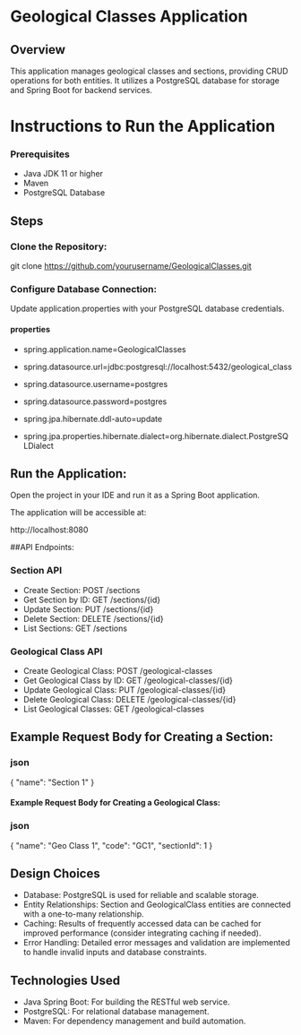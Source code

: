 # Geological Classes Application

## Overview
This application manages geological classes and sections, providing CRUD operations for both entities. It utilizes a PostgreSQL database for storage and Spring Boot for backend services.

# Instructions to Run the Application
### Prerequisites
- Java JDK 11 or higher
- Maven
- PostgreSQL Database

## Steps
### Clone the Repository:

git clone https://github.com/yourusername/GeologicalClasses.git

### Configure Database Connection:

Update application.properties with your PostgreSQL database credentials.

#### properties

- spring.application.name=GeologicalClasses

- spring.datasource.url=jdbc:postgresql://localhost:5432/geological_class
- spring.datasource.username=postgres
- spring.datasource.password=postgres
- spring.jpa.hibernate.ddl-auto=update

- spring.jpa.properties.hibernate.dialect=org.hibernate.dialect.PostgreSQLDialect

## Run the Application:

Open the project in your IDE and run it as a Spring Boot application.

The application will be accessible at:

http://localhost:8080


##API Endpoints:
### Section API

- Create Section: POST /sections
- Get Section by ID: GET /sections/{id}
- Update Section: PUT /sections/{id}
- Delete Section: DELETE /sections/{id}
- List Sections: GET /sections

### Geological Class API

- Create Geological Class: POST /geological-classes
- Get Geological Class by ID: GET /geological-classes/{id}
- Update Geological Class: PUT /geological-classes/{id}
- Delete Geological Class: DELETE /geological-classes/{id}
- List Geological Classes: GET /geological-classes

## Example Request Body for Creating a Section:

### json
{
  "name": "Section 1"
}

#### Example Request Body for Creating a Geological Class:

### json
{
  "name": "Geo Class 1",
  "code": "GC1",
  "sectionId": 1
}

## Design Choices
- Database: PostgreSQL is used for reliable and scalable storage.
- Entity Relationships: Section and GeologicalClass entities are connected with a one-to-many relationship.
- Caching: Results of frequently accessed data can be cached for improved performance (consider integrating caching if needed).
- Error Handling: Detailed error messages and validation are implemented to handle invalid inputs and database constraints.

## Technologies Used
- Java Spring Boot: For building the RESTful web service.
- PostgreSQL: For relational database management.
- Maven: For dependency management and build automation.
